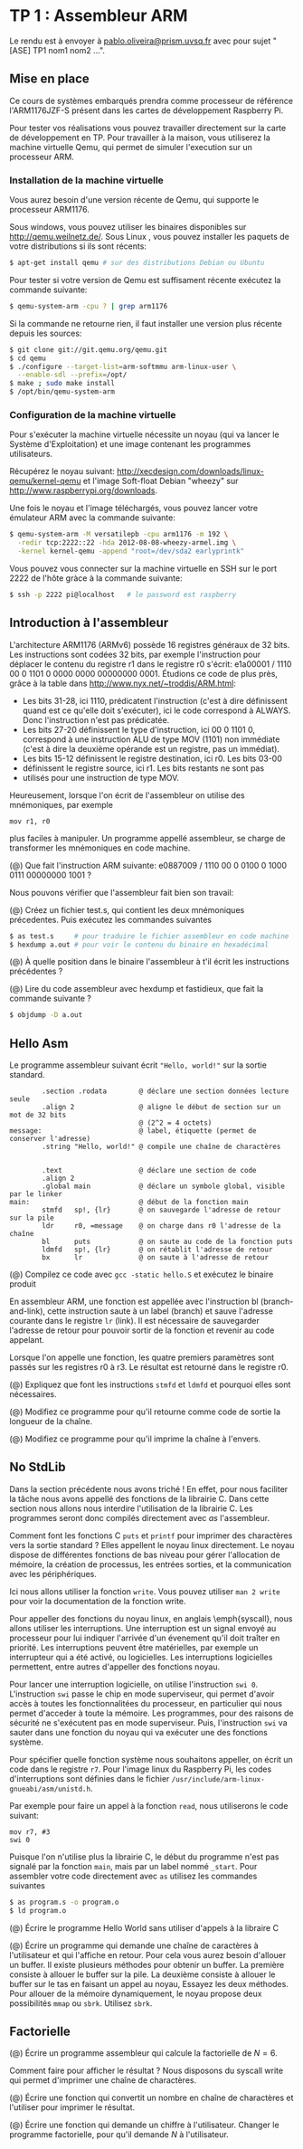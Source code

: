 TP 1 : Assembleur ARM 
=====================

Le rendu est à envoyer à <pablo.oliveira@prism.uvsq.fr> avec pour sujet "[ASE] TP1 nom1 nom2 ...".


Mise en place
-------------

Ce cours de systèmes embarqués prendra comme processeur de référence
l'ARM1176JZF-S présent dans les cartes de développement Raspberry Pi.

Pour tester vos réalisations vous pouvez travailler directement sur 
la carte de développement en TP. Pour travailler à la maison, vous
utiliserez la machine virtuelle Qemu, qui permet de simuler l'execution
sur un processeur ARM.

### Installation de la machine virtuelle

Vous aurez besoin d'une version récente de Qemu, qui supporte le processeur ARM1176.

Sous windows, vous pouvez utiliser les binaires disponibles sur
<http://qemu.weilnetz.de/>.  Sous Linux , vous pouvez installer les paquets de
votre distributions si ils sont récents:

~~~bash
$ apt-get install qemu # sur des distributions Debian ou Ubuntu
~~~

Pour tester si votre version de Qemu est suffisament récente exécutez la commande suivante:

~~~bash
$ qemu-system-arm -cpu ? | grep arm1176
~~~

Si la commande ne retourne rien, il faut installer une version plus récente depuis les sources:

~~~bash
$ git clone git://git.qemu.org/qemu.git
$ cd qemu
$ ./configure --target-list=arm-softmmu arm-linux-user \
  --enable-sdl --prefix=/opt/
$ make ; sudo make install
$ /opt/bin/qemu-system-arm
~~~

### Configuration de la machine virtuelle

Pour s'exécuter la machine virtuelle nécessite un noyau (qui va lancer le Système d'Exploitation)
et une image contenant les programmes utilisateurs.

Récupérez le noyau suivant: <http://xecdesign.com/downloads/linux-qemu/kernel-qemu>
et l'image Soft-float Debian "wheezy" sur <http://www.raspberrypi.org/downloads>.

Une fois le noyau et l'image téléchargés, vous pouvez lancer votre émulateur ARM avec la commande suivante:

~~~bash
$ qemu-system-arm -M versatilepb -cpu arm1176 -m 192 \
  -redir tcp:2222::22 -hda 2012-08-08-wheezy-armel.img \
  -kernel kernel-qemu -append "root=/dev/sda2 earlyprintk"
~~~

Vous pouvez vous connecter sur la machine virtuelle en SSH sur le port 2222 de
l'hôte gràce à la commande suivante:

~~~bash
$ ssh -p 2222 pi@localhost   # le password est raspberry
~~~

Introduction à l'assembleur
---------------------------

L'architecture ARM1176 (ARMv6) possède 16 registres généraux de 32 bits.
Les instructions sont codées 32 bits, par exemple l'instruction pour déplacer
le contenu du registre r1 dans le registre r0 s'écrit: e1a00001 / 1110 00 0 1101 0 0000 0000 00000000 0001.
Étudions ce code de plus près, grâce à la table dans <http://www.nyx.net/~troddis/ARM.html>:
    
  * Les bits 31-28, ici 1110, prédicatent l'instruction (c'est à dire définissent quand est ce qu'elle doit s'exécuter),
    ici le code correspond à ALWAYS. Donc l'instruction n'est pas prédicatée.
  * Les bits 27-20 définissent le type d'instruction, ici 00 0 1101 0,
    correspond à une instruction ALU de type MOV (1101) non immédiate (c'est à
    dire la deuxième opérande est un registre, pas un immédiat).
  * Les bits 15-12 définissent le registre destination, ici r0.  Les bits 03-00
  * définissent le registre source, ici r1.  Les bits restants ne sont pas
  * utilisés pour une instruction de type MOV. 

Heureusement, lorsque l'on écrit de l'assembleur on utilise des mnémoniques, par exemple

~~~gas
mov r1, r0
~~~

plus faciles à manipuler. Un programme appellé assembleur, se charge de transformer les
mnémoniques en code machine.

(@) Que fait l'instruction ARM suivante:  e0887009 / 1110 00 0 0100 0 1000 0111 00000000 1001 ?

<!---
add	r7, r8, r9
-->


Nous pouvons vérifier que l'assembleur fait bien son travail:

(@) Créez un fichier test.s, qui contient les deux mnémoniques précedentes. Puis exécutez les commandes suivantes

~~~bash
$ as test.s     # pour traduire le fichier assembleur en code machine
$ hexdump a.out # pour voir le contenu du binaire en hexadécimal
~~~
   
(@) À quelle position dans le binaire l'assembleur à t'il écrit les instructions précédentes ?

(@) Lire du code assembleur avec hexdump et fastidieux, que fait la commande suivante ?

~~~bash
$ objdump -D a.out 
~~~

Hello Asm
---------

Le programme assembleur suivant écrit ``"Hello, world!"`` sur la sortie standard.

~~~gas
        .section .rodata        @ déclare une section données lecture seule
        .align 2                @ aligne le début de section sur un mot de 32 bits 
                                @ (2^2 = 4 octets)
message:                        @ label, étiquette (permet de conserver l'adresse)
        .string "Hello, world!" @ compile une chaîne de charactères


        .text                   @ déclare une section de code
        .align 2                
        .global main            @ déclare un symbole global, visible par le linker
main:                           @ début de la fonction main
        stmfd   sp!, {lr}       @ on sauvegarde l'adresse de retour sur la pile
        ldr     r0, =message    @ on charge dans r0 l'adresse de la chaîne 
        bl      puts            @ on saute au code de la fonction puts 
        ldmfd   sp!, {lr}       @ on rétablit l'adresse de retour
        bx      lr              @ on saute à l'adresse de retour
~~~

(@) Compilez ce code avec ``gcc -static hello.S`` et exécutez le binaire produit

En assembleur ARM, une fonction est appellée avec l'instruction bl
(branch-and-link), cette instruction saute à un label (branch) et sauve
l'adresse courante dans le registre ``lr`` (link).
Il est nécessaire de sauvegarder l'adresse de retour pour pouvoir sortir
de la fonction et revenir au code appelant.

Lorsque l'on appelle une fonction, les quatre premiers paramètres sont passés sur
les registres r0 à r3. Le résultat est retourné dans le registre r0.

(@) Expliquez que font les instructions ``stmfd`` et ``ldmfd`` et pourquoi elles sont nécessaires.

(@) Modifiez ce programme pour qu'il retourne comme code de sortie la longueur de la chaîne.

(@) Modifiez ce programme pour qu'il imprime la chaîne à l'envers.


No StdLib
---------

Dans la section précédente nous avons triché ! En effet, pour nous faciliter la
tâche nous avons appellé des fonctions de la librairie C. Dans cette section
nous allons nous interdire l'utilisation de la librairie C.  Les programmes
seront donc compilés directement avec $as$ l'assembleur.

Comment font les fonctions C ``puts`` et ``printf`` pour imprimer des
charactères vers la sortie standard ? Elles appellent le noyau linux
directement. Le noyau dispose de différentes fonctions de bas niveau pour gérer
l'allocation de mémoire, la création de processus, les entrées sorties, et la
communication avec les périphériques.

Ici nous allons utiliser la fonction ``write``.  Vous pouvez utiliser ``man 2
write`` pour voir la documentation de la fonction write. 

Pour appeller des fonctions du noyau linux, en anglais \emph{syscall}, nous
allons utiliser les interruptions.  Une interruption est un signal envoyé au
processeur pour lui indiquer l'arrivée d'un évenement qu'il doit traîter en
priorité. Les interruptions peuvent être matérielles, par exemple un
interrupteur qui a été activé, ou logicielles. Les interruptions logicielles
permettent, entre autres d'appeller des fonctions noyau.

Pour lancer une interruption logicielle, on utilise l'instruction ``swi 0``. 
 L'instruction ``swi``
passe le chip en mode superviseur, qui permet d'avoir accès à toutes les
fonctionnalitées du processeur, en particulier qui nous permet d'acceder à
toute la mémoire. Les programmes, pour des raisons de sécurité ne s'exécutent
pas en mode superviseur. Puis, l'instruction ``swi`` va sauter dans une fonction
du noyau qui va exécuter une des fonctions système.

Pour spécifier quelle fonction système nous souhaitons appeller, on écrit un
code dans le registre ``r7``.
Pour l'image linux du Raspberry Pi, les codes d'interruptions sont définies dans
le fichier ``/usr/include/arm-linux-gnueabi/asm/unistd.h``.

Par exemple pour faire un appel à la fonction ``read``, nous utiliserons le 
code suivant:

~~~gas
mov r7, #3
swi 0
~~~

Puisque l'on n'utilise plus la librairie C, le début du programme n'est pas
signalé par la fonction ``main``, mais par un label nommé ``_start``. 
Pour assembler votre code directement avec ``as`` utilisez les commandes suivantes

~~~bash
$ as program.s -o program.o
$ ld program.o
~~~

(@) Écrire le programme Hello World sans utiliser d'appels à la libraire C

(@) Écrire un programme qui demande une chaîne de caractères à l'utilisateur et qui l'affiche en retour.
    Pour cela vous aurez besoin d'allouer un buffer. Il existe plusieurs méthodes pour obtenir un buffer.
    La première consiste à allouer le buffer sur la pile.
    La deuxième consiste à allouer le buffer sur le tas en faisant un appel au noyau, 
    Essayez les deux méthodes. Pour allouer de la mémoire dynamiquement, le
    noyau propose deux possibilités ``mmap`` ou ``sbrk``. Utilisez ``sbrk``.


Factorielle
-----------

(@) Écrire un programme assembleur qui calcule la factorielle de $N=6$.

Comment faire pour afficher le résultat ? Nous disposons du syscall write qui permet
d'imprimer une chaîne de charactères.

(@) Écrire une fonction qui convertit un nombre en chaîne de charactères et l'utiliser
    pour imprimer le résultat.

(@) Écrire une fonction qui demande un chiffre à l'utilisateur. Changer le
programme factorielle, pour qu'il demande $N$ à l'utilisateur. 






















